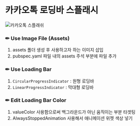 # 카카오톡 로딩바 스플래시

![카카오톡 스플래쉬](https://user-images.githubusercontent.com/85959639/216816259-99657596-ea6d-4a38-adab-aef8f3276d4d.gif)


### ✏ Use Image File (Assets)

1. assets 폴더 생성 후 사용하고자 하는 이미지 삽입
2. pubspec.yaml 파일 내의 assets 주석 부분에 파일 추가

### ✏ Use Loading Bar

1. `CircularProgressIndicator` : 원형 로딩바
2. `LinearProgressIndicator` : 막대형 로딩바

### ✏ Edit Loading Bar Color

1. valueColor 사용함으로써 백그라운드가 아닌 움직이는 부분 타겟팅
2. AlwaysStoppedAnimation 사용해서 애니메이션 위젯 색상 넣기
